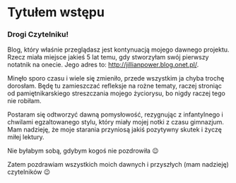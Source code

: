 # Tytułem wstępu
### Drogi Czytelniku!
Blog, który właśnie przeglądasz jest kontynuacją mojego dawnego projektu. Rzecz miała miejsce jakieś 5 lat temu, gdy stworzyłam swój pierwszy notatnik na onecie. Jego adres to: http://jillianpower.blog.onet.pl/.

Minęło sporo czasu i wiele się zmieniło, przede wszystkim ja chyba trochę dorosłam. Będę tu zamieszczać refleksje na rożne tematy, raczej stroniąc od pamiętnikarskiego streszczania mojego życiorysu, bo nigdy raczej tego nie robiłam.

Postaram się odtworzyć dawną pomysłowość, rezygnując z infantylnego i chwilami egzaltowanego stylu, który miały mojej notki z czasu gimnazjum. Mam nadzieję, że moje starania przyniosą jakiś pozytywny skutek i życzę miłej lektury.

Nie byłabym sobą, gdybym kogoś nie pozdrowiła 😉

Zatem pozdrawiam wszystkich moich dawnych i przyszłych (mam nadzieję) czytelników 😉